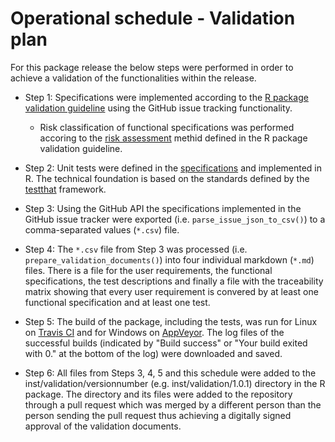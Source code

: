 # Operational schedule - Validation plan

For this package release the below steps were performed in order to achieve a validation of the functionalities
within the release.

- Step 1: Specifications were implemented according to the [R package validation guideline](https://github.com/PatrickRWright/R_package_validation/blob/master/README.md#specification) using the GitHub issue tracking functionality.
  - Risk classification of functional specifications was performed accoring to the [risk assessment](https://github.com/PatrickRWright/R_package_validation/blob/master/README.md#risk-assessment) methid defined in the R package validation guideline.

- Step 2: Unit tests were defined in the [specifications](https://github.com/PatrickRWright/R_package_validation/blob/master/README.md#specification) and implemented in R. The technical foundation is based on the standards defined by the [testthat](https://cloud.r-project.org/web/packages/testthat/index.html) framework.

- Step 3: Using the GitHub API the specifications implemented in the GitHub issue tracker were exported (i.e. `parse_issue_json_to_csv()`) to a comma-separated values (`*.csv`) file.

- Step 4: The `*.csv` file from Step 3 was processed (i.e. `prepare_validation_documents()`) into four individual markdown (`*.md`) files. There is a file for the user requirements, the functional specifications, the test descriptions and finally a file with the traceability matrix showing that every user requirement is convered by at least one functional specification and at least one test.

- Step 5: The build of the package, including the tests, was run for Linux on [Travis CI](https://travis-ci.com/) and for Windows on [AppVeyor](https://ci.appveyor.com/). The log files of the successful builds (indicated by "Build success" or "Your build exited with 0." at the bottom of the log) were downloaded and saved.

- Step 6: All files from Steps 3, 4, 5 and this schedule were added to the inst/validation/versionnumber (e.g. inst/validation/1.0.1) directory in the R package. The directory and its files were added to the repository through a pull request which was merged by a different person than the person sending the pull request thus achieving a digitally signed approval of the validation documents.
